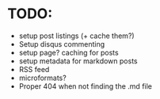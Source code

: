 TODO:
=====

  * setup post listings (+ cache them?)
  * Setup disqus commenting
  * setup page? caching for posts
  * setup metadata for markdown posts
  * RSS feed
  * microformats?
  * Proper 404 when not finding the .md file